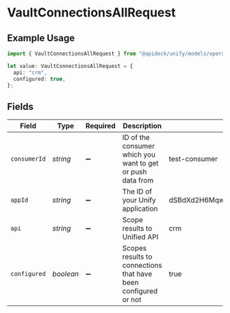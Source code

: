 # VaultConnectionsAllRequest

## Example Usage

```typescript
import { VaultConnectionsAllRequest } from "@apideck/unify/models/operations";

let value: VaultConnectionsAllRequest = {
  api: "crm",
  configured: true,
};
```

## Fields

| Field                                                          | Type                                                           | Required                                                       | Description                                                    | Example                                                        |
| -------------------------------------------------------------- | -------------------------------------------------------------- | -------------------------------------------------------------- | -------------------------------------------------------------- | -------------------------------------------------------------- |
| `consumerId`                                                   | *string*                                                       | :heavy_minus_sign:                                             | ID of the consumer which you want to get or push data from     | test-consumer                                                  |
| `appId`                                                        | *string*                                                       | :heavy_minus_sign:                                             | The ID of your Unify application                               | dSBdXd2H6Mqwfg0atXHXYcysLJE9qyn1VwBtXHX                        |
| `api`                                                          | *string*                                                       | :heavy_minus_sign:                                             | Scope results to Unified API                                   | crm                                                            |
| `configured`                                                   | *boolean*                                                      | :heavy_minus_sign:                                             | Scopes results to connections that have been configured or not | true                                                           |